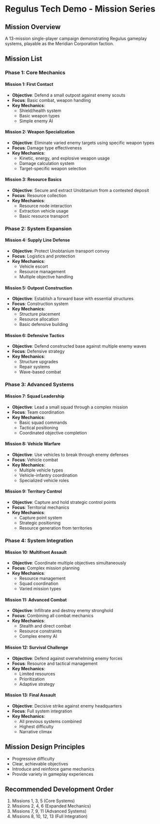 # Regulus Tech Demo - Mission Series

## Mission Overview
A 13-mission single-player campaign demonstrating Regulus gameplay systems, playable as the Meridian Corporation faction.

## Mission List

### Phase 1: Core Mechanics

#### Mission 1: First Contact
- **Objective**: Defend a small outpost against enemy scouts
- **Focus**: Basic combat, weapon handling
- **Key Mechanics**: 
  - Shield/health system
  - Basic weapon types
  - Simple enemy AI

#### Mission 2: Weapon Specialization
- **Objective**: Eliminate varied enemy targets using specific weapon types
- **Focus**: Damage type effectiveness
- **Key Mechanics**:
  - Kinetic, energy, and explosive weapon usage
  - Damage calculation system
  - Target-specific weapon selection

#### Mission 3: Resource Basics
- **Objective**: Secure and extract Unobtanium from a contested deposit
- **Focus**: Resource collection
- **Key Mechanics**:
  - Resource node interaction
  - Extraction vehicle usage
  - Basic resource transport

### Phase 2: System Expansion

#### Mission 4: Supply Line Defense
- **Objective**: Protect Unobtanium transport convoy
- **Focus**: Logistics and protection
- **Key Mechanics**:
  - Vehicle escort
  - Resource management
  - Multiple objective handling

#### Mission 5: Outpost Construction
- **Objective**: Establish a forward base with essential structures
- **Focus**: Construction system
- **Key Mechanics**:
  - Structure placement
  - Resource allocation
  - Basic defensive building

#### Mission 6: Defensive Tactics
- **Objective**: Defend constructed base against multiple enemy waves
- **Focus**: Defensive strategy
- **Key Mechanics**:
  - Structure upgrades
  - Repair systems
  - Wave-based combat

### Phase 3: Advanced Systems

#### Mission 7: Squad Leadership
- **Objective**: Lead a small squad through a complex mission
- **Focus**: Team coordination
- **Key Mechanics**:
  - Basic squad commands
  - Tactical positioning
  - Coordinated objective completion

#### Mission 8: Vehicle Warfare
- **Objective**: Use vehicles to break through enemy defenses
- **Focus**: Vehicle combat
- **Key Mechanics**:
  - Multiple vehicle types
  - Vehicle-infantry coordination
  - Specialized vehicle roles

#### Mission 9: Territory Control
- **Objective**: Capture and hold strategic control points
- **Focus**: Territorial mechanics
- **Key Mechanics**:
  - Capture point system
  - Strategic positioning
  - Resource generation from territories

### Phase 4: System Integration

#### Mission 10: Multifront Assault
- **Objective**: Coordinate multiple objectives simultaneously
- **Focus**: Complex mission planning
- **Key Mechanics**:
  - Resource management
  - Squad coordination
  - Varied mission types

#### Mission 11: Advanced Combat
- **Objective**: Infiltrate and destroy enemy stronghold
- **Focus**: Combining all combat mechanics
- **Key Mechanics**:
  - Stealth and direct combat
  - Resource constraints
  - Complex enemy AI

#### Mission 12: Survival Challenge
- **Objective**: Defend against overwhelming enemy forces
- **Focus**: Resource and tactical management
- **Key Mechanics**:
  - Limited resources
  - Prioritization
  - Adaptive strategy

#### Mission 13: Final Assault
- **Objective**: Decisive strike against enemy headquarters
- **Focus**: Full system integration
- **Key Mechanics**:
  - All previous systems combined
  - Highest difficulty
  - Narrative climax

## Mission Design Principles
- Progressive difficulty
- Clear, achievable objectives
- Introduce and reinforce game mechanics
- Provide variety in gameplay experiences

## Recommended Development Order
1. Missions 1, 3, 5 (Core Systems)
2. Missions 2, 4, 6 (Expanded Mechanics)
3. Missions 7, 9, 11 (Advanced Systems)
4. Missions 8, 10, 12, 13 (Full Integration)
